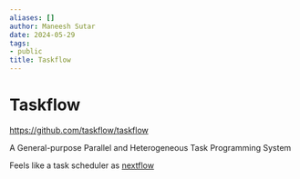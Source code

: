 ```yaml
---
aliases: []
author: Maneesh Sutar
date: 2024-05-29
tags:
- public
title: Taskflow
---
```


# Taskflow

<https://github.com/taskflow/taskflow>

A General-purpose Parallel and Heterogeneous Task Programming System

Feels like a task scheduler as [nextflow](nextflow.md)
